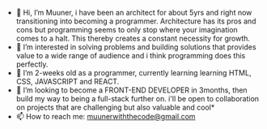 - 👋 Hi, I’m Muuner, i have been an architect for about 5yrs and right now transitioning into becoming a programmer. Architecture has its pros and cons but programming seems to only stop where your imagination comes to a halt. This thereby creates a constant necessity for growth. 
- 👀 I’m interested in solving problems and building solutions that provides value to a wide range of audience and i think programming does this perfectly.
- 🌱 I’m 2-weeks old as a programmer, currently learning learning HTML, CSS, JAVASCRIPT and REACT.
- 💞️ I’m looking to become a FRONT-END DEVELOPER in 3months, then build my way to being a full-stack further on. i'll be open to collaboration on projects that are 
      challenging but also valuable and cool*
- 📫 How to reach me: muunerwiththecode@gmail.com

<!---
Muuner/Muuner is a ✨ special ✨ repository because its `README.md` (this file) appears on your GitHub profile.
You can click the Preview link to take a look at your changes.
--->
